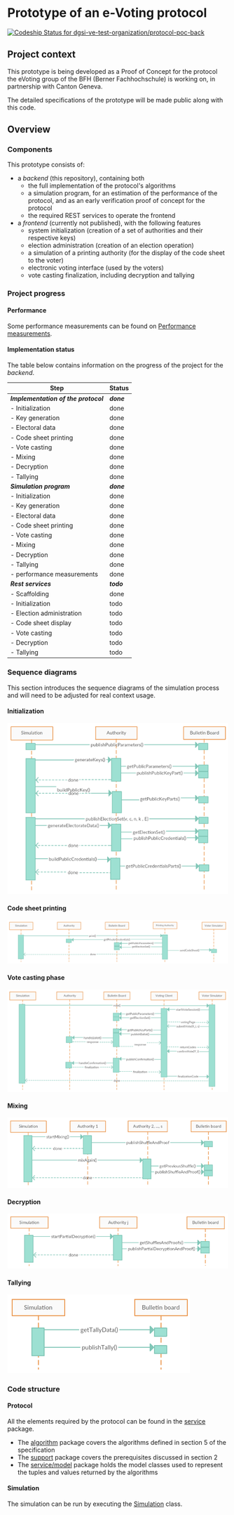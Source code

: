 # Prototype of an e-Voting protocol

[ ![Codeship Status for dgsi-ve-test-organization/protocol-poc-back](https://app.codeship.com/projects/71255da0-aa56-0134-b34d-3e211d17d664/status?branch=master)](https://app.codeship.com/projects/191867)

## Project context

This prototype is being developed as a Proof of Concept for the protocol the eVoting group
of the BFH (Berner Fachhochschule) is working on, in partnership with Canton Geneva.

The detailed specifications of the prototype will be made public along with this code.

## Overview

### Components

This prototype consists of:

- a _backend_ (this repository), containing both
    - the full implementation of the protocol's algorithms
    - a simulation program, for an estimation of the performance of the protocol, and as an early
    verification proof of concept for the protocol
    - the required REST services to operate the frontend
- a _frontend_ (currently not published), with the following features
    - system initialization (creation of a set of authorities and their respective keys)
    - election administration (creation of an election operation)
    - a simulation of a printing authority (for the display of the code sheet to the voter)
    - electronic voting interface (used by the voters)
    - vote casting finalization, including decryption and tallying

### Project progress

#### Performance

Some performance measurements can be found on [Performance measurements](Performance%20measurements.md).

#### Implementation status

The table below contains information on the progress of the project for the _backend_.

| Step                                    | Status               |
| --------------------------------------- | -------------------- |
| **_Implementation of the protocol_**    | **_done_**        |
| - Initialization                        | done                 |
| - Key generation                        | done                 |
| - Electoral data                        | done                 |
| - Code sheet printing                   | done                 |
| - Vote casting                          | done                 |
| - Mixing                                | done                 |
| - Decryption                            | done                 |
| - Tallying                              | done                 |
| **_Simulation program_**                | **_done_**           |
| - Initialization                        | done                 |
| - Key generation                        | done                 |
| - Electoral data                        | done                 |
| - Code sheet printing                   | done                 |
| - Vote casting                          | done                 |
| - Mixing                                | done                 |
| - Decryption                            | done                 |
| - Tallying                              | done                 |
| - performance measurements              | done                 |
| **_Rest services_**                     | **_todo_**           |
| - Scaffolding                           | done                 |
| - Initialization                        | todo                 |
| - Election administration               | todo                 |
| - Code sheet display                    | todo                 |
| - Vote casting                          | todo                 |
| - Decryption                            | todo                 |
| - Tallying                              | todo                 |

### Sequence diagrams

This section introduces the sequence diagrams of the simulation process and will need to be adjusted for
real context usage.

#### Initialization

![Initialization sequence diagram](src/main/java/ch/ge/ve/protopoc/service/simulation/Initialization%20-%20sequence%20diagram.png)

#### Code sheet printing

![Code sheet printing sequence diagram](src/main/java/ch/ge/ve/protopoc/service/simulation/Print%20Code%20Sheets%20-%20sequence%20diagram.png)

#### Vote casting phase

![Vote casting sequence diagram](src/main/java/ch/ge/ve/protopoc/service/simulation/Voting%20Phase%20-%20sequence%20diagram.png)

#### Mixing

![Mixing sequence diagram](src/main/java/ch/ge/ve/protopoc/service/simulation/Mixing%20-%20sequence%20diagram.png)

#### Decryption

![Decryption sequence diagram](src/main/java/ch/ge/ve/protopoc/service/simulation/Decryption%20-%20sequence%20diagram.png)

#### Tallying

![Tallying sequence diagram](src/main/java/ch/ge/ve/protopoc/service/simulation/Tallying%20-%20sequence%20diagram.png)

### Code structure

#### Protocol

All the elements required by the protocol can be found in the [service](src/main/java/ch/ge/ve/protopoc/service) 
package.
- The [algorithm](src/main/java/ch/ge/ve/protopoc/service/algorithm) package covers the algorithms defined in section 5 
of the specification
- The [support](src/main/java/ch/ge/ve/protopoc/service/support) package covers the prerequisites discussed in section 2
- The [service/model](src/main/java/ch/ge/ve/protopoc/service/model) package holds the model classes used to represent 
the tuples and values returned by the algorithms

#### Simulation

The simulation can be run by executing the 
[Simulation](src/main/java/ch/ge/ve/protopoc/service/simulation/Simulation.java) class.